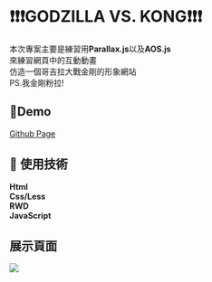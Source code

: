 # ❗❗❗GODZILLA VS. KONG❗❗❗
本次專案主要是練習用**Parallax.js**以及**AOS.js**<br>
來練習網頁中的互動動畫<br>
仿造一個哥吉拉大戰金剛的形象網站<br>
PS.我金剛粉拉!
## 🚀Demo
[Github Page](https://zx12201220.github.io/GODZILLA-VS.-KONG/)
## 🌟 使用技術
**Html**<br>
**Css/Less**<br>
**RWD**<br>
**JavaScript**<br>
## 展示頁面
![](https://cdn.discordapp.com/attachments/726376206177665069/872948239505178654/127.0.0.1_5500_index.html_4.png)<br>
